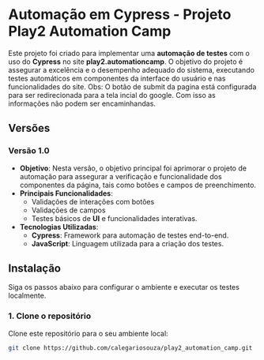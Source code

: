 # Automação em Cypress - Projeto Play2 Automation Camp

Este projeto foi criado para implementar uma **automação de testes** com o uso do **Cypress** no site **play2.automationcamp**. O objetivo do projeto é assegurar a excelência e o desempenho adequado do sistema, executando testes automáticos em componentes da interface do usuário e nas funcionalidades do site.
Obs: O botão de submit da pagina está configurada para ser redirecionada para a tela incial do google. Com isso as informações não podem ser encaminhandas.

## Versões

### **Versão 1.0**
- **Objetivo**: Nesta versão, o objetivo principal foi aprimorar o projeto de automação para assegurar a verificação e funcionalidade dos componentes da página, tais como botões e campos de preenchimento.
- **Principais Funcionalidades**:
  - Validações de interações com botões
  - Validações de campos
  - Testes básicos de **UI** e funcionalidades interativas.
- **Tecnologias Utilizadas**:
  - **Cypress**: Framework para automação de testes end-to-end.
  - **JavaScript**: Linguagem utilizada para a criação dos testes.
  
## Instalação

Siga os passos abaixo para configurar o ambiente e executar os testes localmente.

### 1. Clone o repositório

Clone este repositório para o seu ambiente local:

```bash
git clone https://github.com/calegariosouza/play2_automation_camp.git
